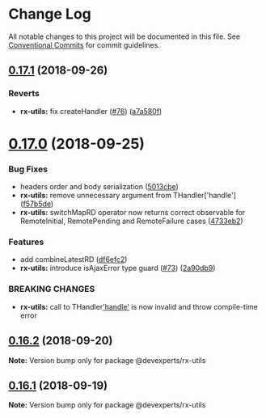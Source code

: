 # Change Log

All notable changes to this project will be documented in this file.
See [Conventional Commits](https://conventionalcommits.org) for commit guidelines.

<a name="0.17.1"></a>
## [0.17.1](https://github.com/devex-web-frontend/dx-platform/compare/v0.17.0...v0.17.1) (2018-09-26)


### Reverts

* **rx-utils:** fix createHandler ([#76](https://github.com/devex-web-frontend/dx-platform/issues/76)) ([a7a580f](https://github.com/devex-web-frontend/dx-platform/commit/a7a580f))




<a name="0.17.0"></a>
# [0.17.0](https://github.com/devex-web-frontend/dx-platform/compare/v0.16.2...v0.17.0) (2018-09-25)


### Bug Fixes

* headers order and body serialization ([5013cbe](https://github.com/devex-web-frontend/dx-platform/commit/5013cbe))
* **rx-utils:** remove unnecessary argument from THandler<A>['handle'] ([f57b5de](https://github.com/devex-web-frontend/dx-platform/commit/f57b5de))
* **rx-utils:** switchMapRD operator now returns correct observable for RemoteInitial, RemotePending and RemoteFailure cases ([4733eb2](https://github.com/devex-web-frontend/dx-platform/commit/4733eb2))


### Features

* add combineLatestRD ([df6efc2](https://github.com/devex-web-frontend/dx-platform/commit/df6efc2))
* **rx-utils:** introduce isAjaxError type guard ([#73](https://github.com/devex-web-frontend/dx-platform/issues/73)) ([2a90db9](https://github.com/devex-web-frontend/dx-platform/commit/2a90db9))


### BREAKING CHANGES

* **rx-utils:** call to THandler<void>['handle'](undefined) is now invalid and throw compile-time error




<a name="0.16.2"></a>
## [0.16.2](https://github.com/devex-web-frontend/dx-platform/compare/v0.16.1...v0.16.2) (2018-09-20)




**Note:** Version bump only for package @devexperts/rx-utils

<a name="0.16.1"></a>
## [0.16.1](https://github.com/devex-web-frontend/dx-platform/compare/v0.16.0...v0.16.1) (2018-09-19)




**Note:** Version bump only for package @devexperts/rx-utils
